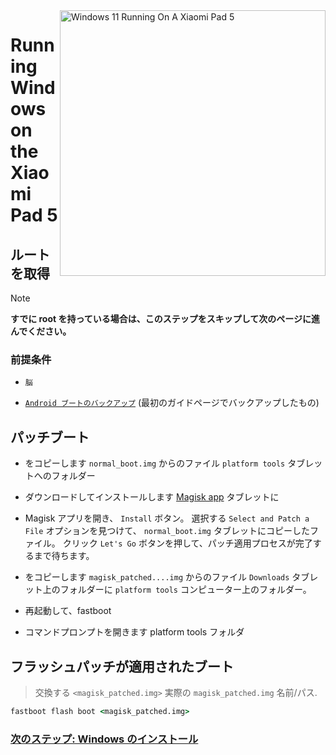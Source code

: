 <img align="right" src="https://raw.githubusercontent.com/erdilS/Port-Windows-11-Xiaomi-Pad-5/main/nabu.png" width="425" alt="Windows 11 Running On A Xiaomi Pad 5">


# Running Windows on the Xiaomi Pad 5

## ルートを取得 
> [!NOTE]
> **すでに root を持っている場合は、このステップをスキップして次のページに進んでください。**

### 前提条件
- ```脳```
  
- [```Android ブートのバックアップ```](/guide/Japanese/1-partition-ja.md#既存のブート-イメージのバックアップを作成します。) (最初のガイドページでバックアップしたもの)


## パッチブート

- をコピーします ```normal_boot.img``` からのファイル ```platform tools``` タブレットへのフォルダー


- ダウンロードしてインストールします [Magisk app](https://github.com/topjohnwu/Magisk/releases/latest) タブレットに
  
-  Magisk アプリを開き、 ```Install``` ボタン。 選択する ```Select and Patch a File``` オプションを見つけて、 ```normal_boot.img``` タブレットにコピーしたファイル。 クリック ```Let's Go``` ボタンを押して、パッチ適用プロセスが完了するまで待ちます。
  
- をコピーします ```magisk_patched....img``` からのファイル ```Downloads``` タブレット上のフォルダーに ```platform tools``` コンピューター上のフォルダー。
  
- 再起動して、fastboot
  
- コマンドプロンプトを開きます platform tools フォルダ 

 ## フラッシュパッチが適用されたブート
 > 交換する `<magisk_patched.img>` 実際の ```magisk_patched.img``` 名前/パス.
```cmd
fastboot flash boot <magisk_patched.img>
```

### [次のステップ: Windows のインストール](/guide/Japanese/3-install-ja.md)


